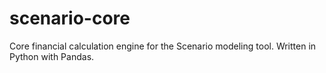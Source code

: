 # scenario-core
Core financial calculation engine for the Scenario modeling tool. Written in Python with Pandas.
